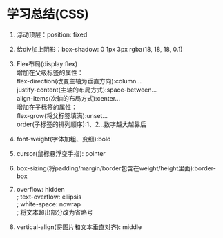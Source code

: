 # 学习总结(CSS)


1. 浮动顶层：position: fixed

2. 给div加上阴影：box-shadow: 0 1px 3px rgba(18, 18, 18, 0.1)

3. Flex布局(display:flex)<br>
增加在父级标签的属性：<br>
flex-direction(改变主轴为垂直方向):column...<br>
justify-content(主轴的布局方式):space-between...<br>
align-items(次轴的布局方式):center...<br>
增加在子标签的属性：<br>
flex-grow(将父标签填满):unset...<br>
order(子标签的排列顺序):1、2...数字越大越靠后<br>

4. font-weight(字体加粗、变细):bold<br>

5. cursor(鼠标悬浮变手指): pointer<br>

6. box-sizing(将padding/margin/border包含在weight/height里面):border-box<br>

7. overflow: hidden<br>;
    text-overflow: ellipsis<br>;
    white-space: nowrap<br>;
    将文本超出部分改为省略号<br>

8. vertical-align(将图片和文本垂直对齐): middle<br>

